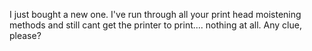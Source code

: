 I just bought a new one. I've run through all your print head moistening methods and still cant get the printer to print.... nothing at all. Any clue, please?